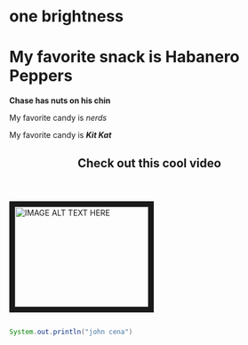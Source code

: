 # one brightness

My favorite snack is Habanero Peppers
=======
<b>Chase has nuts on his chin</b>

<p>My favorite candy is <i>nerds</i></p>
<p>My favorite candy is <i><b>Kit Kat</b></i></p>


<header><h2>Check out this cool video</h2></header>
<a href="http://www.youtube.com/watch?feature=player_embedded&v=gdUcijlzJkw
" target="_blank"><img src="http://img.youtube.com/vi/gdUcijlzJkw/0.jpg" 
alt="IMAGE ALT TEXT HERE" width="240" height="180" border="10" /></a>


```java

System.out.println("john cena")

```